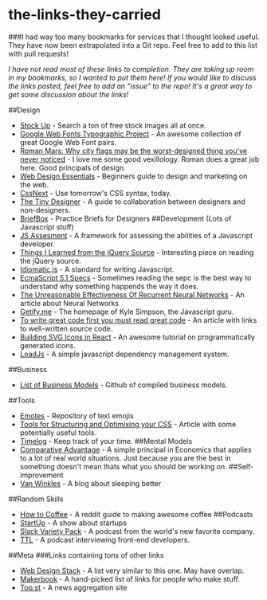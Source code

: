 # the-links-they-carried
###I had way too many bookmarks for services that I thought looked useful. They have now been extrapolated into a Git repo. Feel free to add to this list with pull requests!

*I have not read most of these links to completion. They are taking up room in my bookmarks, so I wanted to put them here! If you would like to discuss the links posted, feel free to add an "issue" to the repo! It's a great way to get some discussion about the links!*

##Design
- [Stock Up](http://www.sitebuilderreport.com/stock-up) - Search a ton of free stock images all at once.
- [Google Web Fonts Typographic Project](http://femmebot.github.io/google-type/) - An awesome collection of great Google Web Font pairs.
- [Roman Mars: Why city flags may be the worst-designed thing you've never noticed](https://www.youtube.com/watch?v=pnv5iKB2hl4) - I love me some good vexillology. Roman does a great job here. Good principals of design.
- [Web Design Essentials](http://www.skillshare.com/classes/design/Web-Design-Essentials-Creating-Marketing-Homepages-That-Drive-Results/1513598221?via=homepage) - Beginners guide to design and marketing on the web.
- [CssNext](https://github.com/cssnext/cssnext#features) - Use tomorrow's CSS syntax, today.
- [The Tiny Designer](http://thetinydesigner.com/) - A guide to collaboration between designers and non-designers.
- [BriefBox](http://briefbox.me/) - Practice Briefs for Designers
##Development (Lots of Javascript stuff)
- [JS Assesment](https://github.com/rmurphey/js-assessment) - A framework for assessing the abilities of a Javascript developer.
- [Things I Learned from the jQuery Source](http://www.paulirish.com/2010/10-things-i-learned-from-the-jquery-source/) - Interesting piece on reading the jQuery source.
- [Idiomatic.js](https://github.com/rwaldron/idiomatic.js/) - A standard for writing Javascript.
- [EcmaScript 5.1 Specs](http://www.ecma-international.org/ecma-262/5.1/) - Sometimes reading the sepc is the best way to understand why something happends the way it does.
- [The Unreasonable Effectiveness Of Recurrent Neural Networks](http://karpathy.github.io/2015/05/21/rnn-effectiveness/) - An article about Neural Networks
- [Getify.me](http://getify.me/) - The homepage of Kyle Simpson, the Javascript guru.
- [To write great code first you must read great code](http://blog.hackership.org/2015/05/Read-Code.html) - An article with links to well-written source code.
- [Building SVG Icons in React](http://jxnblk.com/react-icons/) - An awesome tutorial on programmatically generated icons.
- [LoadJs](https://github.com/muicss/loadjs?a=1) - A simple javascript dependency management system.

##Business
- [List of Business Models](https://gist.github.com/ndarville/4295324) - Github of compiled business models.

##Tools
- [Emotes](http://emot.es/) - Repository of text emojis
- [Tools for Structuring and Optimixing your CSS](http://marketblog.envato.com/resources/structuring-optimizing-css-code/) - Article with some potentially useful tools.
- [Timelog](https://timelog-app.com/) - Keep track of your time.
##Mental Models
- [Comparative Advantage](https://www.youtube.com/watch?v=jTh_SeYl_uI&ab_channel=LeonWu) - A simple principal in Economics that applies to a lot of real world situations. Just because you are the best in something doesn't mean thats what you should be working on.
##Self-improvement
- [Van Winkles](https://vanwinkles.com/) - A blog about sleeping better

##Random Skills
- [How to Coffee](https://www.reddit.com/r/Coffee/comments/ziky8/how_to_coffee_a_primer/) - A reddit guide to making awesome coffee
##Podcasts
- [StartUp](https://gimletmedia.com/show/startup/) - A show about startups
- [Slack Variety Pack](https://slack.com/varietypack) - A podcast from the world's new favorite company.
- [TTL](http://ttlpodcast.com/) - A podcast interviewing front-end developers.

##Meta
###Links containing tons of other links
- [Web Design Stack](http://webdesignstack.com/) - A list very similar to this one. May have overlap.
- [Makerbook](http://makerbook.net/?ref=producthunt) -  A hand-picked list of links for people who make stuff.
- [Top.st](https://top.st/) - A news aggregation site
